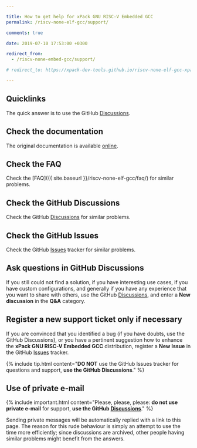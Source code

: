 ```yaml
---

title: How to get help for xPack GNU RISC-V Embedded GCC
permalink: /riscv-none-elf-gcc/support/

comments: true

date: 2019-07-10 17:53:00 +0300

redirect_from:
  - /riscv-none-embed-gcc/support/

# redirect_to: https://xpack-dev-tools.github.io/riscv-none-elf-gcc-xpack/docs/support/

---
```


## Quicklinks

The quick answer is to use the GitHub
[Discussions](https://github.com/xpack-dev-tools/riscv-none-elf-gcc-xpack/discussions/).

## Check the documentation

The original documentation is available
[online](https://gcc.gnu.org/onlinedocs/).

## Check the FAQ

Check the [FAQ]({{ site.baseurl }}/riscv-none-elf-gcc/faq/)
for similar problems.

## Check the GitHub Discussions

Check the GitHub
[Discussions](https://github.com/xpack-dev-tools/riscv-none-elf-gcc-xpack/discussions/)
for similar problems.

## Check the GitHub Issues

Check the GitHub
[Issues](https://github.com/xpack-dev-tools/riscv-none-elf-gcc-xpack/issues/)
tracker for similar problems.

## Ask questions in GitHub Discussions

If you still could not find a solution, if you have interesting use
cases, if you have custom configurations, and generally if you have
any experience that you want to share with others, use the GitHub
[Discussions](https://github.com/xpack-dev-tools/riscv-none-elf-gcc-xpack/discussions/),
and enter a **New discussion** in the **Q&A** category.

## Register a new support ticket only if necessary

If you are convinced that you identified a bug (if you have doubts,
use the GitHub Discussions),
or you have a pertinent suggestion how to enhance the **xPack GNU RISC-V Embedded GCC**
distribution, register a **New Issue** in the GitHub
[Issues](https://github.com/xpack-dev-tools/riscv-none-elf-gcc-xpack/issues/)
tracker.

{% include tip.html content="**DO NOT** use the GitHub Issues tracker
for questions and support, **use the GitHub Discussions**." %}

## Use of private e-mail

{% include important.html content="Please, please, please: **do not use
private e-mail** for support, **use the GitHub [Discussions](https://github.com/xpack-dev-tools/riscv-none-elf-gcc-xpack/discussions/)**." %}

Sending private messages will be automatically replied with
a link to this page.
The reason for this rude behaviour is simply an attempt to use
the time more efficiently; since discussions are archived, other people
having similar problems might benefit from the answers.
